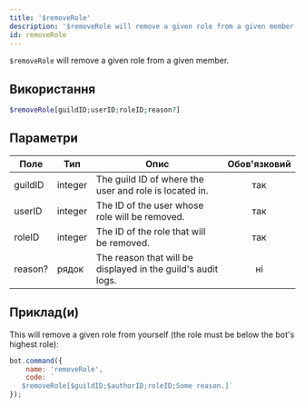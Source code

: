 ```yaml
---
title: '$removeRole'
description: '$removeRole will remove a given role from a given member.'
id: removeRole
---
```


`$removeRole` will remove a given role from a given member.

## Використання

```php
$removeRole[guildID;userID;roleID;reason?]
```

## Параметри

| Поле    | Тип     | Опис                                                         | Обов'язковий |
| ------- | ------- | ------------------------------------------------------------ |:------------:|
| guildID | integer | The guild ID of where the user and role is located in.       |     так      |
| userID  | integer | The ID of the user whose role will be removed.               |     так      |
| roleID  | integer | The ID of the role that will be removed.                     |     так      |
| reason? | рядок   | The reason that will be displayed in the guild's audit logs. |      ні      |

## Приклад(и)

This will remove a given role from yourself (the role must be below the bot's highest role):

```javascript
bot.command({
    name: 'removeRole',
    code: `
   $removeRole[$guildID;$authorID;roleID;Some reason.]`
});
```
